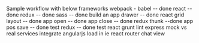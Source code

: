 Sample workflow with below frameworks
webpack - babel -- done
react -- done
redux -- done
sass -- done
build an app drawer -- done
react grid layout -- done
app open -- done
app close -- done
redux thunk --done
app pos save -- done
test redux -- done
test react
grunt
lint
express
mock vs real services
integrate angularjs
load in ie
react router
chat view